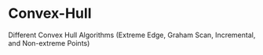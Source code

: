# Convex-Hull
Different Convex Hull Algorithms (Extreme Edge, Graham Scan, Incremental, and Non-extreme Points)

